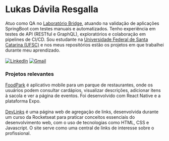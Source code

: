 <div>
  <h1>Lukas Dávila Resgalla</h1>
  <a>Atuo como QA no <a href="https://portal.bridge.ufsc.br/" target="_blank">Laboratório Bridge</a>, atuando na validação de aplicações SpringBoot com testes manuais e automatizados. Tenho experiência em testes de API (RESTful e GraphQL), exploratórios e colaboração em pipelines de CI/CD. Sou estudante na <a href="https://ufsc.br/" target="_blank">Universidade Federal de Santa Catarina (UFSC)</a> e nos meus repositórios estão os projetos em que trabalhei durante meu aprendizado.</a><br><br>
</div>

<div align="left"> 
  <a href="https://www.linkedin.com/in/lukasresgalla/" target="_blank"><img src="https://img.shields.io/badge/LinkedIn-0A66C2?style=for-the-badge&logo=linkedin&logoColor=white" alt="LinkedIn"></a>
  <a href="mailto:Lukasresgalla@gmail.com" target="_blank"><img src="https://img.shields.io/badge/Gmail-D14836?style=for-the-badge&logo=gmail&logoColor=white" alt="Gmail"></a>
</div>

<div>
  <h3>Projetos relevantes</h3>
   <a><a href="https://github.com/lukasresgalla/FoodPark" target="_blank">FoodPark</a> é aplicativo mobile para um parque de restaurantes, onde os usuários podem consultar cardápios, visualizar descrições, adicionar itens à sacola e ver a página de eventos. Foi desenvolvido com React Native e a plataforma Expo.</a><br><br>
   <a><a href="https://github.com/lukasresgalla/DevLinks" target="_blank">DevLinks</a> é uma página web de agregação de links, desenvolvida durante um curso da Rocketseat para praticar conceitos essenciais do desenvolvimento web, com o uso de tecnologias como HTML, CSS e Javascript. O site serve como uma central de links de interesse sobre o profissional.</a>
  
</div>
